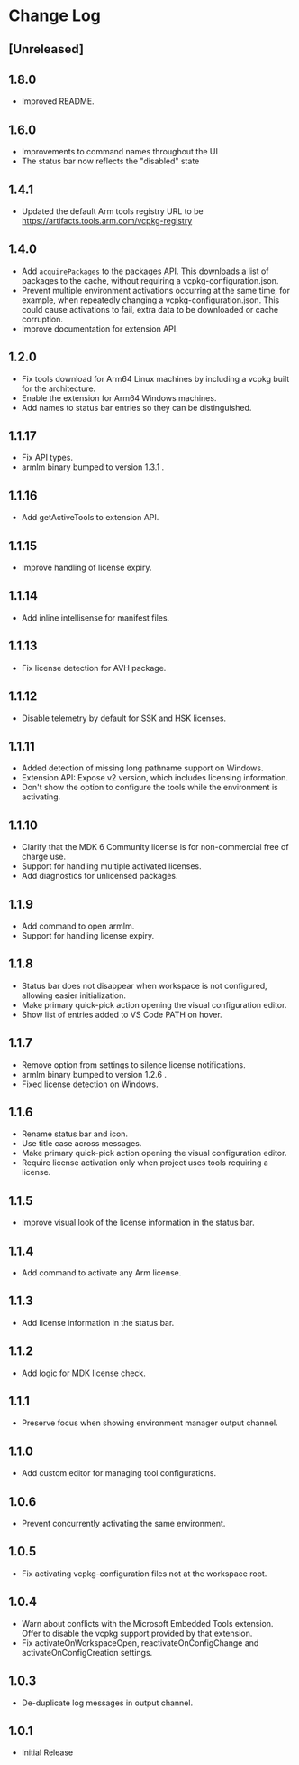 # Change Log

## [Unreleased]

## 1.8.0

- Improved README.

## 1.6.0

- Improvements to command names throughout the UI
- The status bar now reflects the "disabled" state

## 1.4.1

- Updated the default Arm tools registry URL to be https://artifacts.tools.arm.com/vcpkg-registry

## 1.4.0

- Add `acquirePackages` to the packages API. This downloads a list of packages to the cache, without requiring a vcpkg-configuration.json.
- Prevent multiple environment activations occurring at the same time, for example, when repeatedly
  changing a vcpkg-configuration.json. This could cause activations to fail, extra data to be downloaded
  or cache corruption.
- Improve documentation for extension API.

## 1.2.0

- Fix tools download for Arm64 Linux machines by including a vcpkg built for the architecture.
- Enable the extension for Arm64 Windows machines.
- Add names to status bar entries so they can be distinguished.

## 1.1.17

- Fix API types.
- armlm binary bumped to version 1.3.1 .

## 1.1.16

- Add getActiveTools to extension API.

## 1.1.15

- Improve handling of license expiry.

## 1.1.14

- Add inline intellisense for manifest files.

## 1.1.13

- Fix license detection for AVH package.

## 1.1.12

- Disable telemetry by default for SSK and HSK licenses.

## 1.1.11

- Added detection of missing long pathname support on Windows.
- Extension API: Expose v2 version, which includes licensing information.
- Don't show the option to configure the tools while the environment is activating.

## 1.1.10

- Clarify that the MDK 6 Community license is for non-commercial free of charge use.
- Support for handling multiple activated licenses.
- Add diagnostics for unlicensed packages.

## 1.1.9

- Add command to open armlm.
- Support for handling license expiry.

## 1.1.8

- Status bar does not disappear when workspace is not configured, allowing easier initialization.
- Make primary quick-pick action opening the visual configuration editor.
- Show list of entries added to VS Code PATH on hover.

## 1.1.7

- Remove option from settings to silence license notifications.
- armlm binary bumped to version 1.2.6 .
- Fixed license detection on Windows.

## 1.1.6

- Rename status bar and icon.
- Use title case across messages.
- Make primary quick-pick action opening the visual configuration editor.
- Require license activation only when project uses tools requiring a license.

## 1.1.5

- Improve visual look of the license information in the status bar.

## 1.1.4

- Add command to activate any Arm license.

## 1.1.3

- Add license information in the status bar.

## 1.1.2

- Add logic for MDK license check.

## 1.1.1

- Preserve focus when showing environment manager output channel.

## 1.1.0

- Add custom editor for managing tool configurations.

## 1.0.6

- Prevent concurrently activating the same environment.

## 1.0.5

- Fix activating vcpkg-configuration files not at the workspace root.

## 1.0.4

- Warn about conflicts with the Microsoft Embedded Tools extension. Offer to disable the vcpkg support provided by that extension.
- Fix activateOnWorkspaceOpen, reactivateOnConfigChange and activateOnConfigCreation settings.

## 1.0.3

- De-duplicate log messages in output channel.

## 1.0.1

- Initial Release
